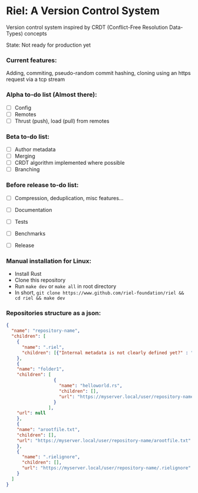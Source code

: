 # Riel: A Version Control System
Version control system inspired by CRDT (Conflict-Free Resolution Data-Types) concepts

State: Not ready for production yet
### Current features:
Adding, commiting, pseudo-random commit hashing, cloning using an https request via a tcp stream
### Alpha to-do list (Almost there):
- [ ] Config
- [ ] Remotes
- [ ] Thrust (push), load (pull) from remotes
### Beta to-do list:
- [ ] Author metadata
- [ ] Merging
- [ ] CRDT algorithm implemented where possible
- [ ] Branching
### Before release to-do list:
- [ ] Compression, deduplication, misc features...
- [ ] Documentation
- [ ] Tests
- [ ] Benchmarks
- [ ] Release


### Manual installation for Linux:
- Install Rust
- Clone this repository
- Run ```make dev``` or ```make all``` in root directory
- In short, ``` git clone https://www.github.com/riel-foundation/riel && cd riel && make dev ``` 
### Repositories structure as a json:
```json
{
  "name": "repository-name",
  "children": [
    {
      "name": ".riel",
      "children": [{"Internal metadata is not clearly defined yet?" : "No, it isn't"}]
    },
    {
    "name": "folder1",
    "children": [
                  {
                    "name": "helloworld.rs",
                    "children": [],
                    "url": "https://myserver.local/user/repository-name/folder1/helloworld.rs"
                  }
                ],
    "url": null
    },
    {
    "name": "arootfile.txt",
    "children": [],
    "url": "https://myserver.local/user/repository-name/arootfile.txt"
    },
    {
      "name": ".rielignore",
      "children": [],
      "url": "https://myserver.local/user/repository-name/.rielignore"
    }
  ]
}
```

